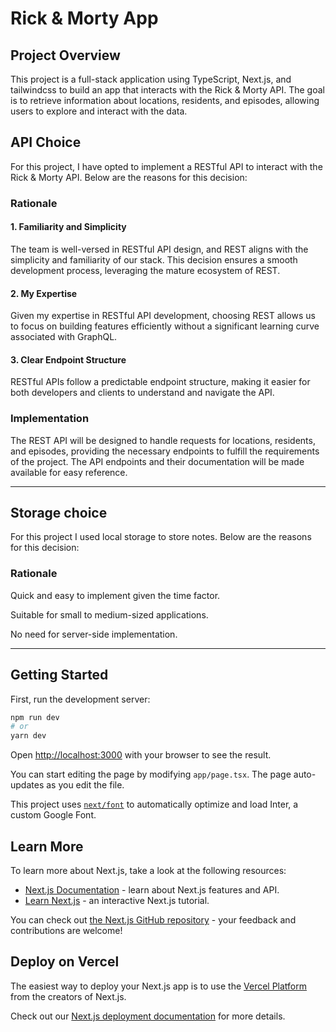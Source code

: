 # Rick & Morty App

## Project Overview

This project is a full-stack application using TypeScript, Next.js, and tailwindcss to build an app that interacts with the Rick & Morty API. The goal is to retrieve information about locations, residents, and episodes, allowing users to explore and interact with the data.

## API Choice

For this project, I have opted to implement a RESTful API to interact with the Rick & Morty API. Below are the reasons for this decision:

### Rationale

#### 1. Familiarity and Simplicity

The team is well-versed in RESTful API design, and REST aligns with the simplicity and familiarity of our stack. This decision ensures a smooth development process, leveraging the mature ecosystem of REST.

#### 2. My Expertise

Given my expertise in RESTful API development, choosing REST allows us to focus on building features efficiently without a significant learning curve associated with GraphQL.

#### 3. Clear Endpoint Structure

RESTful APIs follow a predictable endpoint structure, making it easier for both developers and clients to understand and navigate the API.

### Implementation

The REST API will be designed to handle requests for locations, residents, and episodes, providing the necessary endpoints to fulfill the requirements of the project. The API endpoints and their documentation will be made available for easy reference.

---

## Storage choice
For this project I used local storage to store notes. Below are the reasons for this decision:

### Rationale
Quick and easy to implement given the time factor.

Suitable for small to medium-sized applications.

No need for server-side implementation.

---

## Getting Started

First, run the development server:

```bash
npm run dev
# or
yarn dev
```

Open [http://localhost:3000](http://localhost:3000) with your browser to see the result.

You can start editing the page by modifying `app/page.tsx`. The page auto-updates as you edit the file.

This project uses [`next/font`](https://nextjs.org/docs/basic-features/font-optimization) to automatically optimize and load Inter, a custom Google Font.

## Learn More

To learn more about Next.js, take a look at the following resources:

- [Next.js Documentation](https://nextjs.org/docs) - learn about Next.js features and API.
- [Learn Next.js](https://nextjs.org/learn) - an interactive Next.js tutorial.

You can check out [the Next.js GitHub repository](https://github.com/vercel/next.js/) - your feedback and contributions are welcome!

## Deploy on Vercel

The easiest way to deploy your Next.js app is to use the [Vercel Platform](https://vercel.com/new?utm_medium=default-template&filter=next.js&utm_source=create-next-app&utm_campaign=create-next-app-readme) from the creators of Next.js.

Check out our [Next.js deployment documentation](https://nextjs.org/docs/deployment) for more details.
